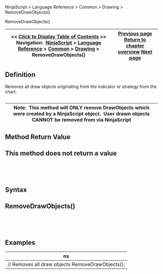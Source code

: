 ﻿


NinjaScript \> Language Reference \> Common \> Drawing \> RemoveDrawObjects()






















RemoveDrawObjects()







| \<\< [Click to Display Table of Contents](removedrawobjects.md) \>\> **Navigation:**     [NinjaScript](ninjascript-1.md) \> [Language Reference](language_reference_wip-1.md) \> [Common](common-1.md) \> [Drawing](drawing-1.md) \> RemoveDrawObjects() | [Previous page](removedrawobject-1.md) [Return to chapter overview](drawing-1.md) [Next page](instruments_ninjascript-1.md) |
| --- | --- |











## Definition


Removes all draw objects originating from the indicator or strategy from the chart.


## 




| Note:  This method will ONLY remove DrawObjects which were created by a NinjaScript object.  User drawn objects CANNOT be removed from via NinjaScript |
| --- |



## 


## 


## Method Return Value


## This method does not return a value


 


 


## Syntax


## RemoveDrawObjects()


 


 


## Examples




| ns |
| --- |
| // Removes all draw objects RemoveDrawObjects(); |









